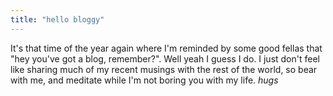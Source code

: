 ```yaml
---
title: "hello bloggy"
---
```


It's that time of the year again where I'm reminded by some good fellas that
"hey you've got a blog, remember?". Well yeah I guess I do. I just don't feel
like sharing much of my recent musings with the rest of the world, so bear
with me, and meditate while I'm not boring you with my life. *hugs*

